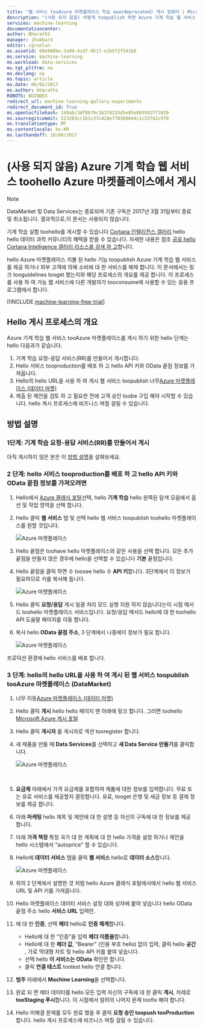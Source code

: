 ```yaml
---
title: "웹 서비스 tooAzure 마켓플레이스 학습 aaa(deprecated) 게시 컴퓨터 | Microsoft Docs"
description: "(사용 되지 않음) 어떻게 toopublish 하면 Azure 기계 학습 웹 서비스 toohello Azure 마켓플레이스"
services: machine-learning
documentationcenter: 
author: BharathS
manager: jhubbard
editor: cgronlun
ms.assetid: 68e908be-3a99-4cd7-9517-e2b5f2f341b8
ms.service: machine-learning
ms.workload: data-services
ms.tgt_pltfrm: na
ms.devlang: na
ms.topic: article
ms.date: 06/02/2017
ms.author: bharaths
ROBOTS: NOINDEX
redirect_url: machine-learning-gallery-experiments
redirect_document_id: True
ms.openlocfilehash: 149abc3df9b79c1b37d233d5e85e803592ff1020
ms.sourcegitcommit: 523283cc1b3c37c428e77850964dc1c33742c5f0
ms.translationtype: MT
ms.contentlocale: ko-KR
ms.lasthandoff: 10/06/2017
---
```

# <a name="deprecated-publish-azure-machine-learning-web-service-toohello-azure-marketplace"></a>(사용 되지 않음) Azure 기계 학습 웹 서비스 toohello Azure 마켓플레이스에서 게시

> [!NOTE]
> DataMarket 및 Data Services는 종료되며 기존 구독은 2017년 3월 31일부터 종료 및 취소됩니다. 결과적으로,이 문서는 사용되지 않습니다. 
> 
> 기계 학습 실험 toohello를 게시할 수 있습니다 [Cortana 인텔리전스 갤러리](https://gallery.cortanaintelligence.com/) hello hello 데이터 과학 커뮤니티의 혜택을 받을 수 있습니다. 자세한 내용은 참조 [공유 hello Cortana Intelligence 갤러리 리소스를 검색 하 고](https://docs.microsoft.com/en-us/azure/machine-learning/machine-learning-gallery-how-to-use-contribute-publish)합니다.

hello Azure 마켓플레이스 지불 된 hello 기능 toopublish Azure 기계 학습 웹 서비스를 제공 하거나 외부 고객에 의해 소비에 대 한 서비스를 해제 합니다. 이 문서에서는 링크 tooguidelines tooget 했는지와 해당 프로세스의 개요를 제공 합니다. 이 프로세스를 사용 하 여 가능 웹 서비스에 다른 개발자가 tooconsume에 사용할 수 있는 응용 프로그램에서 합니다.

[!INCLUDE [machine-learning-free-trial](../../includes/machine-learning-free-trial.md)]

## <a name="overview-of-hello-publishing-process"></a>Hello 게시 프로세스의 개요
Azure 기계 학습 웹 서비스 tooAzure 마켓플레이스를 게시 하기 위한 hello 단계는 hello 다음과가 같습니다.

1. 기계 학습 요청-응답 서비스(RR)를 만들어서 게시합니다.
2. Hello 서비스 tooproduction를 배포 하 고 hello API 키와 OData 끝점 정보를 가져옵니다.
3. Hello의 hello URL을 사용 하 여 게시 웹 서비스 toopublish 너무[Azure 마켓플레이스 (데이터 마켓)](https://publish.windowsazure.com/workspace/) 
4. 제출 된 제안을 검토 하 고 필요한 전에 고객 승인 toobe 구입 해야 시작할 수 있습니다. hello 게시 프로세스에 비즈니스 며칠 걸릴 수 있습니다. 

## <a name="walk-through"></a>방법 설명
### <a name="step-1-create-and-publish-a-machine-learning-request-response-service-rrs"></a>1단계: 기계 학습 요청-응답 서비스(RR)를 만들어서 게시
 아직 게시하지 않은 분은 이 [방법 설명](machine-learning-walkthrough-5-publish-web-service.md)을 살펴보세요.

### <a name="step-2-deploy-hello-service-tooproduction-and-obtain-hello-api-key-and-odata-endpoint-information"></a>2 단계: hello 서비스 tooproduction를 배포 하 고 hello API 키와 OData 끝점 정보를 가져오려면
1. Hello에서 [Azure 클래식 포털](http://manage.windowsazure.com)선택, hello **기계 학습** hello 왼쪽된 탐색 모음에서 옵션 및 작업 영역을 선택 합니다. 
2. Hello 클릭 **웹 서비스** 탭 및 선택 hello 웹 서비스 toopublish toohello 마켓플레이스를 원할 것입니다.
   
    ![Azure 마켓플레이스][workspace]
3. Hello 끝점은 toohave hello 마켓플레이스와 같은 사용을 선택 합니다. 모든 추가 끝점을 만들지 않은 경우에 hello을 선택할 수 있습니다 **기본** 끝점입니다.
4. Hello 끝점을 클릭 하면 수 toosee hello 수 **API 키**합니다. 3단계에서 이 정보가 필요하므로 키를 복사해 둡니다.
   
    ![Azure 마켓플레이스][apikey]
5. Hello 클릭 **요청/응답** 게시 일괄 처리 모드 실행 지원 하지 않습니다는이 시점 메서드 toohello 마켓플레이스 서비스입니다. 요청/응답 메서드 hello에 대 한 toohello API 도움말 페이지를 이동 합니다.
6. 복사 hello **OData 끝점 주소**, 3 단계에서 나중에이 정보가 필요 합니다.
   
    ![Azure 마켓플레이스][odata]

프로덕션 환경에 hello 서비스를 배포 합니다.

### <a name="step-3-use-hello-url-of-hello-published-web-service-toopublish-tooazure-marketplace-datamarket"></a>3 단계: hello의 hello URL을 사용 하 여 게시 된 웹 서비스 toopublish tooAzure 마켓플레이스 (DataMarket)
1. 너무 이동[Azure 마켓플레이스 (데이터 마켓)](http://datamarket.azure.com/home) 
2. Hello 클릭 **게시** hello hello 페이지 맨 아래에 링크 합니다. 그러면 toohello [Microsoft Azure 게시 포털](https://publish.windowsazure.com)
3. Hello 클릭 **게시자** 를 게시자로 섹션 tooregister 합니다.
4. 새 제품을 만들 때 **Data Services**를 선택하고 **새 Data Service 만들기**를 클릭합니다. 
   
   ![Azure 마켓플레이스][image1]
   
   <br />
5. **요금제** 아래에서 가격 요금제를 포함하여 제품에 대한 정보를 입력합니다. 무료 또는 유료 서비스를 제공할지 결정합니다. 유료, tooget 은행 및 세금 정보 등 결제 정보를 제공 합니다.
6. 아래 **마케팅** hello 제목 및 제안에 대 한 설명 등 자신의 구독에 대 한 정보를 제공 합니다.
7. 아래 **가격 책정** 특정 국가 대 한 계획에 대 한 hello 가격을 설정 하거나 제안을 hello 시스템에서 "autoprice" 할 수 있습니다.
8. Hello에 **데이터 서비스** 탭을 클릭 **웹 서비스** hello로 **데이터 소스**합니다.
   
    ![Azure 마켓플레이스][image2]
9. 위의 2 단계에서 설명한 것 처럼 hello Azure 클래식 포털에서에서 hello 웹 서비스 URL 및 API 키를 가져옵니다.
10. Hello 마켓플레이스 데이터 서비스 설정 대화 상자에 붙여 넣습니다 hello OData 끝점 주소 hello **서비스 URL** 입력란.
11. 에 대 한 **인증**, 선택 **헤더** hello로 **인증 체계**합니다.
    
    * Hello에 대 한 "인증"을 입력 **헤더 이름을**합니다.
    * Hello에 대 한 **헤더 값**, "Bearer" (인용 부호 hello) 없이 입력, 클릭 hello **공간** , 가로 막대형 차트 및 hello API 키를 붙여 넣습니다.
    * 선택 hello **이 서비스는 OData** 확인란 합니다.
    * 클릭 **연결 테스트** tootest hello 연결 합니다.
12. **범주** 아래에서 **Machine Learning**을 선택합니다.
13. 완료 되 면 메타 데이터를 hello 모든 입력 자신의 구독에 대 한 클릭 **게시**, 차례로 **tooStaging 푸시**합니다. 이 시점에서 알려의 나머지 문제 toofix 해야 합니다.
14. Hello 미해결 문제를 모두 완료 했을 후 클릭 **요청 승인 toopush tooProduction**합니다. hello 게시 프로세스에 비즈니스 며칠 걸릴 수 있습니다. 

[image1]:./media/machine-learning-publish-web-service-to-azure-marketplace/image1.png
[image2]:./media/machine-learning-publish-web-service-to-azure-marketplace/image2.png
[workspace]:./media/machine-learning-publish-web-service-to-azure-marketplace/selectworkspace.png
[apikey]:./media/machine-learning-publish-web-service-to-azure-marketplace/apikey.png
[odata]:./media/machine-learning-publish-web-service-to-azure-marketplace/odata.png

